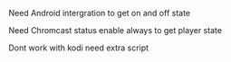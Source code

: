 Need Android intergration to get on and off state

Need Chromcast status enable always to get player state

Dont work with kodi need extra script
